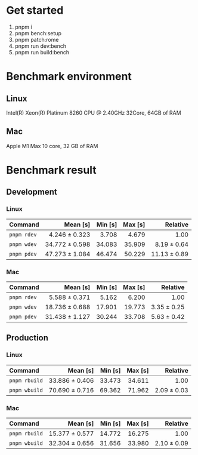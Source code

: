 # Get started
1. pnpm i 
2. pnpm bench:setup
3. pnpm patch:rome 
4. pnpm run dev:bench
5. pnpm run build:bench


<!---benchStart-->
# Benchmark environment
## Linux
Intel(R) Xeon(R) Platinum 8260 CPU @ 2.40GHz 32Core, 64GB of RAM
## Mac
Apple M1 Max 10 core, 32 GB of RAM

# Benchmark result

## Development 

### Linux 
| Command | Mean [s] | Min [s] | Max [s] | Relative |
|:---|---:|---:|---:|---:|
| `pnpm rdev` | 4.246 ± 0.323 | 3.708 | 4.679 | 1.00 |
| `pnpm wdev` | 34.772 ± 0.598 | 34.083 | 35.909 | 8.19 ± 0.64 |
| `pnpm pdev` | 47.273 ± 1.084 | 46.474 | 50.229 | 11.13 ± 0.89 |


### Mac
| Command | Mean [s] | Min [s] | Max [s] | Relative |
|:---|---:|---:|---:|---:|
| `pnpm rdev` | 5.588 ± 0.371 | 5.162 | 6.200 | 1.00 |
| `pnpm wdev` | 18.736 ± 0.688 | 17.901 | 19.773 | 3.35 ± 0.25 |
| `pnpm pdev` | 31.438 ± 1.127 | 30.244 | 33.708 | 5.63 ± 0.42 |


## Production

### Linux 
| Command | Mean [s] | Min [s] | Max [s] | Relative |
|:---|---:|---:|---:|---:|
| `pnpm rbuild` | 33.886 ± 0.406 | 33.473 | 34.611 | 1.00 |
| `pnpm wbuild` | 70.690 ± 0.716 | 69.362 | 71.962 | 2.09 ± 0.03 |


### Mac
| Command | Mean [s] | Min [s] | Max [s] | Relative |
|:---|---:|---:|---:|---:|
| `pnpm rbuild` | 15.377 ± 0.577 | 14.772 | 16.275 | 1.00 |
| `pnpm wbuild` | 32.304 ± 0.656 | 31.656 | 33.980 | 2.10 ± 0.09 |

<!---benchEnd-->
	
	